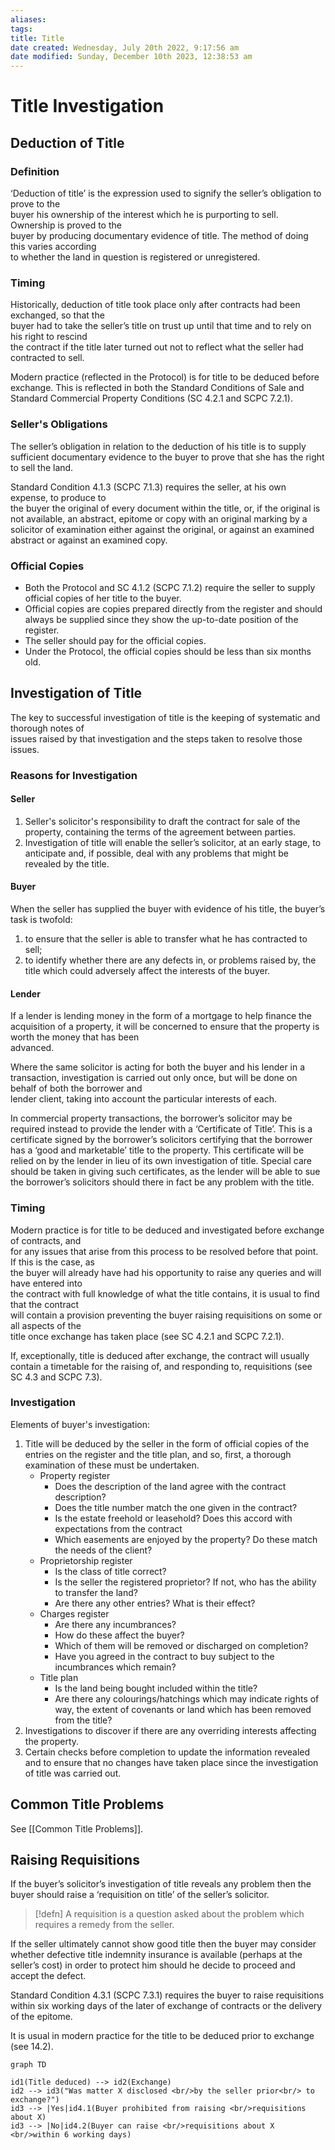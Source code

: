 ```yaml
---
aliases: 
tags: 
title: Title
date created: Wednesday, July 20th 2022, 9:17:56 am
date modified: Sunday, December 10th 2023, 12:38:53 am
---
```


# Title Investigation

## Deduction of Title

### Definition

‘Deduction of title’ is the expression used to signify the seller’s obligation to prove to the  
buyer his ownership of the interest which he is purporting to sell. Ownership is proved to the  
buyer by producing documentary evidence of title. The method of doing this varies according  
to whether the land in question is registered or unregistered.

### Timing

Historically, deduction of title took place only after contracts had been exchanged, so that the  
buyer had to take the seller’s title on trust up until that time and to rely on his right to rescind  
the contract if the title later turned out not to reflect what the seller had contracted to sell.

Modern practice (reflected in the Protocol) is for title to be deduced before exchange. This is reflected in both the Standard Conditions of Sale and Standard Commercial Property Conditions (SC 4.2.1 and SCPC 7.2.1).

### Seller's Obligations

The seller’s obligation in relation to the deduction of his title is to supply sufficient documentary evidence to the buyer to prove that she has the right to sell the land.

Standard Condition 4.1.3 (SCPC 7.1.3) requires the seller, at his own expense, to produce to  
the buyer the original of every document within the title, or, if the original is not available, an abstract, epitome or copy with an original marking by a solicitor of examination either against the original, or against an examined abstract or against an examined copy.

### Official Copies

- Both the Protocol and SC 4.1.2 (SCPC 7.1.2) require the seller to supply official copies of her title to the buyer.
- Official copies are copies prepared directly from the register and should always be supplied since they show the up-to-date position of the register.
- The seller should pay for the official copies.
- Under the Protocol, the official copies should be less than six months old.

## Investigation of Title

The key to successful investigation of title is the keeping of systematic and thorough notes of  
issues raised by that investigation and the steps taken to resolve those issues.

### Reasons for Investigation

#### Seller

1. Seller's solicitor's responsibility to draft the contract for sale of the property, containing the terms of the agreement between parties.
2. Investigation of title will enable the seller’s solicitor, at an early stage, to anticipate and, if possible, deal with any problems that might be revealed by the title.

#### Buyer

When the seller has supplied the buyer with evidence of his title, the buyer’s task is twofold:

1. to ensure that the seller is able to transfer what he has contracted to sell;
2. to identify whether there are any defects in, or problems raised by, the title which could adversely affect the interests of the buyer.

#### Lender

If a lender is lending money in the form of a mortgage to help finance the acquisition of a property, it will be concerned to ensure that the property is worth the money that has been  
advanced.

Where the same solicitor is acting for both the buyer and his lender in a transaction, investigation is carried out only once, but will be done on behalf of both the borrower and  
lender client, taking into account the particular interests of each.

In commercial property transactions, the borrower’s solicitor may be required instead to provide the lender with a ‘Certificate of Title’. This is a certificate signed by the borrower’s solicitors certifying that the borrower has a ‘good and marketable’ title to the property. This certificate will be relied on by the lender in lieu of its own investigation of title. Special care should be taken in giving such certificates, as the lender will be able to sue the borrower’s solicitors should there in fact be any problem with the title.

### Timing

Modern practice is for title to be deduced and investigated before exchange of contracts, and  
for any issues that arise from this process to be resolved before that point. If this is the case, as  
the buyer will already have had his opportunity to raise any queries and will have entered into  
the contract with full knowledge of what the title contains, it is usual to find that the contract  
will contain a provision preventing the buyer raising requisitions on some or all aspects of the  
title once exchange has taken place (see SC 4.2.1 and SCPC 7.2.1).

If, exceptionally, title is deduced after exchange, the contract will usually contain a timetable for the raising of, and responding to, requisitions (see SC 4.3 and SCPC 7.3).

### Investigation

Elements of buyer's investigation:

1. Title will be deduced by the seller in the form of official copies of the entries on the register and the title plan, and so, first, a thorough examination of these must be undertaken.
	- Property register
		- Does the description of the land agree with the contract description?
		- Does the title number match the one given in the contract?
		- Is the estate freehold or leasehold? Does this accord with expectations from the contract
		- Which easements are enjoyed by the property? Do these match the needs of the client?
	- Proprietorship register
		- Is the class of title correct?
		- Is the seller the registered proprietor? If not, who has the ability to transfer the land?
		- Are there any other entries? What is their effect?
	- Charges register
		- Are there any incumbrances?
		- How do these affect the buyer?
		- Which of them will be removed or discharged on completion?
		- Have you agreed in the contract to buy subject to the incumbrances which remain?
	- Title plan
		- Is the land being bought included within the title?
		- Are there any colourings/hatchings which may indicate rights of way, the extent of covenants or land which has been removed from the title?
2. Investigations to discover if there are any overriding interests affecting the property.
3. Certain checks before completion to update the information revealed and to ensure that no changes have taken place since the investigation of title was carried out.

## Common Title Problems

See [[Common Title Problems]].

## Raising Requisitions

If the buyer’s solicitor’s investigation of title reveals any problem then the buyer should raise a ‘requisition on title’ of the seller’s solicitor.

> [!defn]
> A requisition is a question asked about the problem which requires a remedy from the seller.

If the seller ultimately cannot show good title then the buyer may consider whether defective title indemnity insurance is available (perhaps at the seller’s cost) in order to protect him should he decide to proceed and accept the defect.

Standard Condition 4.3.1 (SCPC 7.3.1) requires the buyer to raise requisitions within six working days of the later of exchange of contracts or the delivery of the epitome.

It is usual in modern practice for the title to be deduced prior to exchange (see 14.2).

```mermaid
graph TD

id1(Title deduced) --> id2(Exchange)
id2 --> id3("Was matter X disclosed <br/>by the seller prior<br/> to exchange?")
id3 --> |Yes|id4.1(Buyer prohibited from raising <br/>requisitions about X)
id3 --> |No|id4.2(Buyer can raise <br/>requisitions about X <br/>within 6 working days)

```
